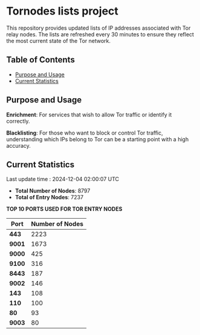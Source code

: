 # Tornodes lists project

This repository provides updated lists of IP addresses associated with Tor relay nodes. The lists are refreshed every 30 minutes to ensure they reflect the most current state of the Tor network.

## Table of Contents

- [Purpose and Usage](#purpose-and-usage)
- [Current Statistics](#current-statistics)


## Purpose and Usage

**Enrichment**: For services that wish to allow Tor traffic or identify it correctly.

**Blacklisting**: For those who want to block or control Tor traffic, understanding which IPs belong to Tor can be a starting point with a high accuracy.

## Current Statistics

Last update time : 2024-12-04 02:00:07 UTC

- **Total Number of Nodes**: 8797
- **Total of Entry Nodes**: 7237

**TOP 10 PORTS USED FOR TOR ENTRY NODES**

| **Port** | **Number of Nodes** |
|------|-----------------|
| **443**   | 2223  |
| **9001**   | 1673  |
| **9000**   | 425  |
| **9100**   | 316  |
| **8443**   | 187  |
| **9002**   | 146  |
| **143**   | 108  |
| **110**   | 100  |
| **80**   | 93  |
| **9003**   | 80  |

